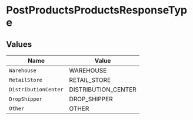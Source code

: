 # PostProductsProductsResponseType


## Values

| Name                 | Value                |
| -------------------- | -------------------- |
| `Warehouse`          | WAREHOUSE            |
| `RetailStore`        | RETAIL_STORE         |
| `DistributionCenter` | DISTRIBUTION_CENTER  |
| `DropShipper`        | DROP_SHIPPER         |
| `Other`              | OTHER                |
